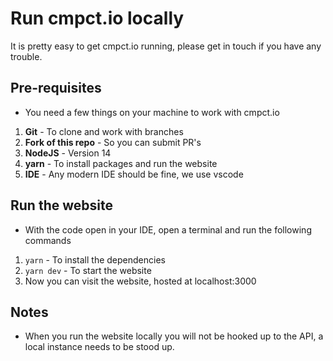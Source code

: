 # Run cmpct.io locally
It is pretty easy to get cmpct.io running, please get in touch if you have any trouble.

## Pre-requisites
- You need a few things on your machine to work with cmpct.io
1. **Git** - To clone and work with branches
2. **Fork of this repo** - So you can submit PR's
3. **NodeJS** - Version 14
4. **yarn** - To install packages and run the website
5. **IDE** - Any modern IDE should be fine, we use vscode

## Run the website
- With the code open in your IDE, open a terminal and run the following commands
1. `yarn` - To install the dependencies
2. `yarn dev` - To start the website
3. Now you can visit the website, hosted at localhost:3000

## Notes
- When you run the website locally you will not be hooked up to the API, a local instance needs to be stood up.
